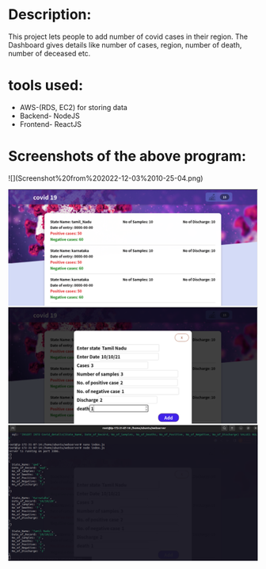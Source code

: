 <!DOCTYPE html>
<html lang="en">
<head>
    <meta charset="UTF-8">
    <meta http-equiv="X-UA-Compatible" content="IE=edge">
    <meta name="viewport" content="width=device-width, initial-scale=1.0">
</head>
<body>
    <h1>Description: </h1>
    <p>This project lets people to add number of covid cases in their region. The Dashboard gives details like number of cases, region, number of death, number of deceased etc.</p>
    <h1>tools used: </h1>
            <ul>
                <li>AWS-(RDS, EC2) for storing data</li>
                <li>Backend- NodeJS</li>
                <li>Frontend- ReactJS</li>
            </ul>
    <h1>Screenshots of the above program: </h1>
![](Screenshot%20from%202022-12-03%2010-25-04.png)
</body>
</html>

![](Screenshot%20from%202022-12-03%2010-25-14.png)
![](Screenshot%20from%202022-12-03%2010-25-50.png)
![](Screenshot%20from%202022-12-03%2010-26-06.png)

